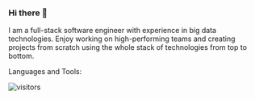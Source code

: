 ### Hi there 👋

I am a full-stack software engineer with experience in big data technologies. Enjoy working on high-performing teams and creating projects from scratch using the whole stack of technologies from top to bottom.


Languages and Tools:


<!--
**vsushko/vsushko** is a ✨ _special_ ✨ repository because its `README.md` (this file) appears on your GitHub profile.

Here are some ideas to get you started:

- 🔭 I’m currently working on ...
- 🌱 I’m currently learning ...
- 👯 I’m looking to collaborate on ...
- 🤔 I’m looking for help with ...
- 💬 Ask me about ...
- 📫 How to reach me: ...
- 😄 Pronouns: ...
- ⚡ Fun fact: ...
-->


![visitors](https://visitor-badge.glitch.me/badge?page_id=vsushko.vsushko&left_color=blue&right_color=red)

